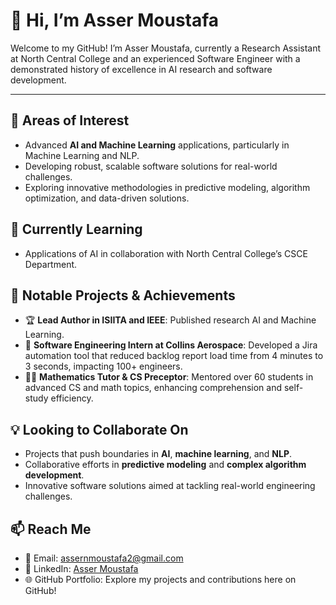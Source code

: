 # 👋 Hi, I’m Asser Moustafa
Welcome to my GitHub! I’m Asser Moustafa, currently a Research Assistant at North Central College and an experienced Software Engineer with a demonstrated history of excellence in AI research and software development.

---

## 👀 Areas of Interest
- Advanced **AI and Machine Learning** applications, particularly in Machine Learning and NLP.
- Developing robust, scalable software solutions for real-world challenges.
- Exploring innovative methodologies in predictive modeling, algorithm optimization, and data-driven solutions.

## 🌱 Currently Learning
- Applications of AI in collaboration with North Central College’s CSCE Department.

## 💼 Notable Projects & Achievements
- 🏆 **Lead Author in ISIITA and IEEE**: Published research AI and Machine Learning.
- 🚀 **Software Engineering Intern at Collins Aerospace**: Developed a Jira automation tool that reduced backlog report load time from 4 minutes to 3 seconds, impacting 100+ engineers.
- 👨‍🏫 **Mathematics Tutor & CS Preceptor**: Mentored over 60 students in advanced CS and math topics, enhancing comprehension and self-study efficiency.

## 💡 Looking to Collaborate On
- Projects that push boundaries in **AI**, **machine learning**, and **NLP**.
- Collaborative efforts in **predictive modeling** and **complex algorithm development**.
- Innovative software solutions aimed at tackling real-world engineering challenges.

## 📫 Reach Me
- 📧 Email: assernmoustafa2@gmail.com
- 🔗 LinkedIn: [Asser Moustafa](https://www.linkedin.com/in/asser-moustafa/)
- 🌐 GitHub Portfolio: Explore my projects and contributions here on GitHub!
